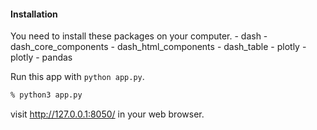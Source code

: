 #### Installation
You need to install these packages on your computer. 
    - dash
    - dash_core_components 
    - dash_html_components 
    - dash_table
    - plotly
    - plotly
    - pandas 

Run this app with `python app.py`.
```zsh
% python3 app.py
```

visit http://127.0.0.1:8050/ in your web browser.
